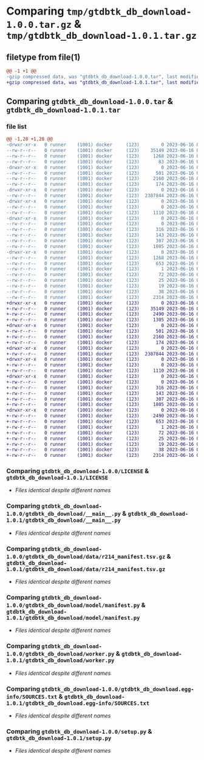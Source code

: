 # Comparing `tmp/gtdbtk_db_download-1.0.0.tar.gz` & `tmp/gtdbtk_db_download-1.0.1.tar.gz`

## filetype from file(1)

```diff
@@ -1 +1 @@
-gzip compressed data, was "gtdbtk_db_download-1.0.0.tar", last modified: Fri Jun 16 03:45:07 2023, max compression
+gzip compressed data, was "gtdbtk_db_download-1.0.1.tar", last modified: Fri Jun 16 04:01:04 2023, max compression
```

## Comparing `gtdbtk_db_download-1.0.0.tar` & `gtdbtk_db_download-1.0.1.tar`

### file list

```diff
@@ -1,28 +1,28 @@
-drwxr-xr-x   0 runner    (1001) docker     (123)        0 2023-06-16 03:45:07.944072 gtdbtk_db_download-1.0.0/
--rw-r--r--   0 runner    (1001) docker     (123)    35149 2023-06-16 03:44:58.000000 gtdbtk_db_download-1.0.0/LICENSE
--rw-r--r--   0 runner    (1001) docker     (123)     1268 2023-06-16 03:45:07.944072 gtdbtk_db_download-1.0.0/PKG-INFO
--rw-r--r--   0 runner    (1001) docker     (123)       83 2023-06-16 03:44:58.000000 gtdbtk_db_download-1.0.0/README.md
-drwxr-xr-x   0 runner    (1001) docker     (123)        0 2023-06-16 03:45:07.940072 gtdbtk_db_download-1.0.0/gtdbtk_db_download/
--rw-r--r--   0 runner    (1001) docker     (123)      501 2023-06-16 03:44:58.000000 gtdbtk_db_download-1.0.0/gtdbtk_db_download/__init__.py
--rw-r--r--   0 runner    (1001) docker     (123)     2160 2023-06-16 03:44:58.000000 gtdbtk_db_download-1.0.0/gtdbtk_db_download/__main__.py
--rw-r--r--   0 runner    (1001) docker     (123)      174 2023-06-16 03:44:58.000000 gtdbtk_db_download-1.0.0/gtdbtk_db_download/config.py
-drwxr-xr-x   0 runner    (1001) docker     (123)        0 2023-06-16 03:45:07.944072 gtdbtk_db_download-1.0.0/gtdbtk_db_download/data/
--rw-r--r--   0 runner    (1001) docker     (123)  2387844 2023-06-16 03:44:58.000000 gtdbtk_db_download-1.0.0/gtdbtk_db_download/data/r214_manifest.tsv.gz
-drwxr-xr-x   0 runner    (1001) docker     (123)        0 2023-06-16 03:45:07.944072 gtdbtk_db_download-1.0.0/gtdbtk_db_download/model/
--rw-r--r--   0 runner    (1001) docker     (123)        0 2023-06-16 03:44:58.000000 gtdbtk_db_download-1.0.0/gtdbtk_db_download/model/__init__.py
--rw-r--r--   0 runner    (1001) docker     (123)     1110 2023-06-16 03:44:58.000000 gtdbtk_db_download-1.0.0/gtdbtk_db_download/model/manifest.py
-drwxr-xr-x   0 runner    (1001) docker     (123)        0 2023-06-16 03:45:07.944072 gtdbtk_db_download-1.0.0/gtdbtk_db_download/util/
--rw-r--r--   0 runner    (1001) docker     (123)        0 2023-06-16 03:44:58.000000 gtdbtk_db_download-1.0.0/gtdbtk_db_download/util/__init__.py
--rw-r--r--   0 runner    (1001) docker     (123)      316 2023-06-16 03:44:58.000000 gtdbtk_db_download-1.0.0/gtdbtk_db_download/util/hash.py
--rw-r--r--   0 runner    (1001) docker     (123)      143 2023-06-16 03:44:58.000000 gtdbtk_db_download-1.0.0/gtdbtk_db_download/util/log.py
--rw-r--r--   0 runner    (1001) docker     (123)      307 2023-06-16 03:44:58.000000 gtdbtk_db_download-1.0.0/gtdbtk_db_download/util/package.py
--rw-r--r--   0 runner    (1001) docker     (123)     1805 2023-06-16 03:44:58.000000 gtdbtk_db_download-1.0.0/gtdbtk_db_download/worker.py
-drwxr-xr-x   0 runner    (1001) docker     (123)        0 2023-06-16 03:45:07.944072 gtdbtk_db_download-1.0.0/gtdbtk_db_download.egg-info/
--rw-r--r--   0 runner    (1001) docker     (123)     1268 2023-06-16 03:45:07.000000 gtdbtk_db_download-1.0.0/gtdbtk_db_download.egg-info/PKG-INFO
--rw-r--r--   0 runner    (1001) docker     (123)      653 2023-06-16 03:45:07.000000 gtdbtk_db_download-1.0.0/gtdbtk_db_download.egg-info/SOURCES.txt
--rw-r--r--   0 runner    (1001) docker     (123)        1 2023-06-16 03:45:07.000000 gtdbtk_db_download-1.0.0/gtdbtk_db_download.egg-info/dependency_links.txt
--rw-r--r--   0 runner    (1001) docker     (123)       72 2023-06-16 03:45:07.000000 gtdbtk_db_download-1.0.0/gtdbtk_db_download.egg-info/entry_points.txt
--rw-r--r--   0 runner    (1001) docker     (123)       25 2023-06-16 03:45:07.000000 gtdbtk_db_download-1.0.0/gtdbtk_db_download.egg-info/requires.txt
--rw-r--r--   0 runner    (1001) docker     (123)       19 2023-06-16 03:45:07.000000 gtdbtk_db_download-1.0.0/gtdbtk_db_download.egg-info/top_level.txt
--rw-r--r--   0 runner    (1001) docker     (123)       38 2023-06-16 03:45:07.944072 gtdbtk_db_download-1.0.0/setup.cfg
--rw-r--r--   0 runner    (1001) docker     (123)     2314 2023-06-16 03:44:58.000000 gtdbtk_db_download-1.0.0/setup.py
+drwxr-xr-x   0 runner    (1001) docker     (123)        0 2023-06-16 04:01:04.417104 gtdbtk_db_download-1.0.1/
+-rw-r--r--   0 runner    (1001) docker     (123)    35149 2023-06-16 04:00:55.000000 gtdbtk_db_download-1.0.1/LICENSE
+-rw-r--r--   0 runner    (1001) docker     (123)     2490 2023-06-16 04:01:04.417104 gtdbtk_db_download-1.0.1/PKG-INFO
+-rw-r--r--   0 runner    (1001) docker     (123)     1305 2023-06-16 04:00:55.000000 gtdbtk_db_download-1.0.1/README.md
+drwxr-xr-x   0 runner    (1001) docker     (123)        0 2023-06-16 04:01:04.413104 gtdbtk_db_download-1.0.1/gtdbtk_db_download/
+-rw-r--r--   0 runner    (1001) docker     (123)      501 2023-06-16 04:00:56.000000 gtdbtk_db_download-1.0.1/gtdbtk_db_download/__init__.py
+-rw-r--r--   0 runner    (1001) docker     (123)     2160 2023-06-16 04:00:55.000000 gtdbtk_db_download-1.0.1/gtdbtk_db_download/__main__.py
+-rw-r--r--   0 runner    (1001) docker     (123)      174 2023-06-16 04:00:55.000000 gtdbtk_db_download-1.0.1/gtdbtk_db_download/config.py
+drwxr-xr-x   0 runner    (1001) docker     (123)        0 2023-06-16 04:01:04.413104 gtdbtk_db_download-1.0.1/gtdbtk_db_download/data/
+-rw-r--r--   0 runner    (1001) docker     (123)  2387844 2023-06-16 04:00:55.000000 gtdbtk_db_download-1.0.1/gtdbtk_db_download/data/r214_manifest.tsv.gz
+drwxr-xr-x   0 runner    (1001) docker     (123)        0 2023-06-16 04:01:04.417104 gtdbtk_db_download-1.0.1/gtdbtk_db_download/model/
+-rw-r--r--   0 runner    (1001) docker     (123)        0 2023-06-16 04:00:55.000000 gtdbtk_db_download-1.0.1/gtdbtk_db_download/model/__init__.py
+-rw-r--r--   0 runner    (1001) docker     (123)     1110 2023-06-16 04:00:55.000000 gtdbtk_db_download-1.0.1/gtdbtk_db_download/model/manifest.py
+drwxr-xr-x   0 runner    (1001) docker     (123)        0 2023-06-16 04:01:04.417104 gtdbtk_db_download-1.0.1/gtdbtk_db_download/util/
+-rw-r--r--   0 runner    (1001) docker     (123)        0 2023-06-16 04:00:55.000000 gtdbtk_db_download-1.0.1/gtdbtk_db_download/util/__init__.py
+-rw-r--r--   0 runner    (1001) docker     (123)      316 2023-06-16 04:00:55.000000 gtdbtk_db_download-1.0.1/gtdbtk_db_download/util/hash.py
+-rw-r--r--   0 runner    (1001) docker     (123)      143 2023-06-16 04:00:55.000000 gtdbtk_db_download-1.0.1/gtdbtk_db_download/util/log.py
+-rw-r--r--   0 runner    (1001) docker     (123)      307 2023-06-16 04:00:55.000000 gtdbtk_db_download-1.0.1/gtdbtk_db_download/util/package.py
+-rw-r--r--   0 runner    (1001) docker     (123)     1805 2023-06-16 04:00:55.000000 gtdbtk_db_download-1.0.1/gtdbtk_db_download/worker.py
+drwxr-xr-x   0 runner    (1001) docker     (123)        0 2023-06-16 04:01:04.413104 gtdbtk_db_download-1.0.1/gtdbtk_db_download.egg-info/
+-rw-r--r--   0 runner    (1001) docker     (123)     2490 2023-06-16 04:01:04.000000 gtdbtk_db_download-1.0.1/gtdbtk_db_download.egg-info/PKG-INFO
+-rw-r--r--   0 runner    (1001) docker     (123)      653 2023-06-16 04:01:04.000000 gtdbtk_db_download-1.0.1/gtdbtk_db_download.egg-info/SOURCES.txt
+-rw-r--r--   0 runner    (1001) docker     (123)        1 2023-06-16 04:01:04.000000 gtdbtk_db_download-1.0.1/gtdbtk_db_download.egg-info/dependency_links.txt
+-rw-r--r--   0 runner    (1001) docker     (123)       72 2023-06-16 04:01:04.000000 gtdbtk_db_download-1.0.1/gtdbtk_db_download.egg-info/entry_points.txt
+-rw-r--r--   0 runner    (1001) docker     (123)       25 2023-06-16 04:01:04.000000 gtdbtk_db_download-1.0.1/gtdbtk_db_download.egg-info/requires.txt
+-rw-r--r--   0 runner    (1001) docker     (123)       19 2023-06-16 04:01:04.000000 gtdbtk_db_download-1.0.1/gtdbtk_db_download.egg-info/top_level.txt
+-rw-r--r--   0 runner    (1001) docker     (123)       38 2023-06-16 04:01:04.417104 gtdbtk_db_download-1.0.1/setup.cfg
+-rw-r--r--   0 runner    (1001) docker     (123)     2314 2023-06-16 04:00:55.000000 gtdbtk_db_download-1.0.1/setup.py
```

### Comparing `gtdbtk_db_download-1.0.0/LICENSE` & `gtdbtk_db_download-1.0.1/LICENSE`

 * *Files identical despite different names*

### Comparing `gtdbtk_db_download-1.0.0/gtdbtk_db_download/__main__.py` & `gtdbtk_db_download-1.0.1/gtdbtk_db_download/__main__.py`

 * *Files identical despite different names*

### Comparing `gtdbtk_db_download-1.0.0/gtdbtk_db_download/data/r214_manifest.tsv.gz` & `gtdbtk_db_download-1.0.1/gtdbtk_db_download/data/r214_manifest.tsv.gz`

 * *Files identical despite different names*

### Comparing `gtdbtk_db_download-1.0.0/gtdbtk_db_download/model/manifest.py` & `gtdbtk_db_download-1.0.1/gtdbtk_db_download/model/manifest.py`

 * *Files identical despite different names*

### Comparing `gtdbtk_db_download-1.0.0/gtdbtk_db_download/worker.py` & `gtdbtk_db_download-1.0.1/gtdbtk_db_download/worker.py`

 * *Files identical despite different names*

### Comparing `gtdbtk_db_download-1.0.0/gtdbtk_db_download.egg-info/SOURCES.txt` & `gtdbtk_db_download-1.0.1/gtdbtk_db_download.egg-info/SOURCES.txt`

 * *Files identical despite different names*

### Comparing `gtdbtk_db_download-1.0.0/setup.py` & `gtdbtk_db_download-1.0.1/setup.py`

 * *Files identical despite different names*


